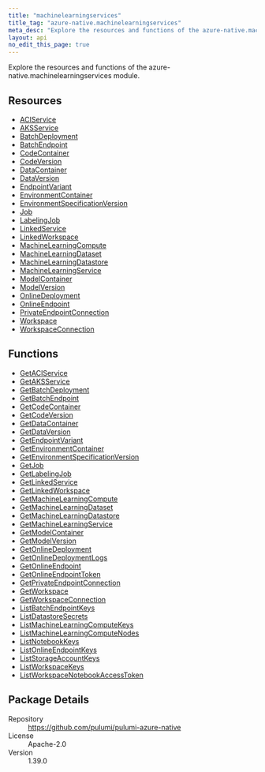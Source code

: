 ```yaml
---
title: "machinelearningservices"
title_tag: "azure-native.machinelearningservices"
meta_desc: "Explore the resources and functions of the azure-native.machinelearningservices module."
layout: api
no_edit_this_page: true
---
```


<!-- WARNING: this file was generated by Pulumi Docs Generator. -->
<!-- Do not edit by hand unless you're certain you know what you are doing! -->

Explore the resources and functions of the azure-native.machinelearningservices module.

<h2 id="resources">Resources</h2>
<ul class="api">
    <li><a href="aciservice" title="ACIService"><span class="api-symbol api-symbol--resource"></span>ACIService</a></li>
    <li><a href="aksservice" title="AKSService"><span class="api-symbol api-symbol--resource"></span>AKSService</a></li>
    <li><a href="batchdeployment" title="BatchDeployment"><span class="api-symbol api-symbol--resource"></span>BatchDeployment</a></li>
    <li><a href="batchendpoint" title="BatchEndpoint"><span class="api-symbol api-symbol--resource"></span>BatchEndpoint</a></li>
    <li><a href="codecontainer" title="CodeContainer"><span class="api-symbol api-symbol--resource"></span>CodeContainer</a></li>
    <li><a href="codeversion" title="CodeVersion"><span class="api-symbol api-symbol--resource"></span>CodeVersion</a></li>
    <li><a href="datacontainer" title="DataContainer"><span class="api-symbol api-symbol--resource"></span>DataContainer</a></li>
    <li><a href="dataversion" title="DataVersion"><span class="api-symbol api-symbol--resource"></span>DataVersion</a></li>
    <li><a href="endpointvariant" title="EndpointVariant"><span class="api-symbol api-symbol--resource"></span>EndpointVariant</a></li>
    <li><a href="environmentcontainer" title="EnvironmentContainer"><span class="api-symbol api-symbol--resource"></span>EnvironmentContainer</a></li>
    <li><a href="environmentspecificationversion" title="EnvironmentSpecificationVersion"><span class="api-symbol api-symbol--resource"></span>EnvironmentSpecificationVersion</a></li>
    <li><a href="job" title="Job"><span class="api-symbol api-symbol--resource"></span>Job</a></li>
    <li><a href="labelingjob" title="LabelingJob"><span class="api-symbol api-symbol--resource"></span>LabelingJob</a></li>
    <li><a href="linkedservice" title="LinkedService"><span class="api-symbol api-symbol--resource"></span>LinkedService</a></li>
    <li><a href="linkedworkspace" title="LinkedWorkspace"><span class="api-symbol api-symbol--resource"></span>LinkedWorkspace</a></li>
    <li><a href="machinelearningcompute" title="MachineLearningCompute"><span class="api-symbol api-symbol--resource"></span>MachineLearningCompute</a></li>
    <li><a href="machinelearningdataset" title="MachineLearningDataset"><span class="api-symbol api-symbol--resource"></span>MachineLearningDataset</a></li>
    <li><a href="machinelearningdatastore" title="MachineLearningDatastore"><span class="api-symbol api-symbol--resource"></span>MachineLearningDatastore</a></li>
    <li><a href="machinelearningservice" title="MachineLearningService"><span class="api-symbol api-symbol--resource"></span>MachineLearningService</a></li>
    <li><a href="modelcontainer" title="ModelContainer"><span class="api-symbol api-symbol--resource"></span>ModelContainer</a></li>
    <li><a href="modelversion" title="ModelVersion"><span class="api-symbol api-symbol--resource"></span>ModelVersion</a></li>
    <li><a href="onlinedeployment" title="OnlineDeployment"><span class="api-symbol api-symbol--resource"></span>OnlineDeployment</a></li>
    <li><a href="onlineendpoint" title="OnlineEndpoint"><span class="api-symbol api-symbol--resource"></span>OnlineEndpoint</a></li>
    <li><a href="privateendpointconnection" title="PrivateEndpointConnection"><span class="api-symbol api-symbol--resource"></span>PrivateEndpointConnection</a></li>
    <li><a href="workspace" title="Workspace"><span class="api-symbol api-symbol--resource"></span>Workspace</a></li>
    <li><a href="workspaceconnection" title="WorkspaceConnection"><span class="api-symbol api-symbol--resource"></span>WorkspaceConnection</a></li>
</ul>

<h2 id="functions">Functions</h2>
<ul class="api">
    <li><a href="getaciservice" title="GetACIService"><span class="api-symbol api-symbol--function"></span>GetACIService</a></li>
    <li><a href="getaksservice" title="GetAKSService"><span class="api-symbol api-symbol--function"></span>GetAKSService</a></li>
    <li><a href="getbatchdeployment" title="GetBatchDeployment"><span class="api-symbol api-symbol--function"></span>GetBatchDeployment</a></li>
    <li><a href="getbatchendpoint" title="GetBatchEndpoint"><span class="api-symbol api-symbol--function"></span>GetBatchEndpoint</a></li>
    <li><a href="getcodecontainer" title="GetCodeContainer"><span class="api-symbol api-symbol--function"></span>GetCodeContainer</a></li>
    <li><a href="getcodeversion" title="GetCodeVersion"><span class="api-symbol api-symbol--function"></span>GetCodeVersion</a></li>
    <li><a href="getdatacontainer" title="GetDataContainer"><span class="api-symbol api-symbol--function"></span>GetDataContainer</a></li>
    <li><a href="getdataversion" title="GetDataVersion"><span class="api-symbol api-symbol--function"></span>GetDataVersion</a></li>
    <li><a href="getendpointvariant" title="GetEndpointVariant"><span class="api-symbol api-symbol--function"></span>GetEndpointVariant</a></li>
    <li><a href="getenvironmentcontainer" title="GetEnvironmentContainer"><span class="api-symbol api-symbol--function"></span>GetEnvironmentContainer</a></li>
    <li><a href="getenvironmentspecificationversion" title="GetEnvironmentSpecificationVersion"><span class="api-symbol api-symbol--function"></span>GetEnvironmentSpecificationVersion</a></li>
    <li><a href="getjob" title="GetJob"><span class="api-symbol api-symbol--function"></span>GetJob</a></li>
    <li><a href="getlabelingjob" title="GetLabelingJob"><span class="api-symbol api-symbol--function"></span>GetLabelingJob</a></li>
    <li><a href="getlinkedservice" title="GetLinkedService"><span class="api-symbol api-symbol--function"></span>GetLinkedService</a></li>
    <li><a href="getlinkedworkspace" title="GetLinkedWorkspace"><span class="api-symbol api-symbol--function"></span>GetLinkedWorkspace</a></li>
    <li><a href="getmachinelearningcompute" title="GetMachineLearningCompute"><span class="api-symbol api-symbol--function"></span>GetMachineLearningCompute</a></li>
    <li><a href="getmachinelearningdataset" title="GetMachineLearningDataset"><span class="api-symbol api-symbol--function"></span>GetMachineLearningDataset</a></li>
    <li><a href="getmachinelearningdatastore" title="GetMachineLearningDatastore"><span class="api-symbol api-symbol--function"></span>GetMachineLearningDatastore</a></li>
    <li><a href="getmachinelearningservice" title="GetMachineLearningService"><span class="api-symbol api-symbol--function"></span>GetMachineLearningService</a></li>
    <li><a href="getmodelcontainer" title="GetModelContainer"><span class="api-symbol api-symbol--function"></span>GetModelContainer</a></li>
    <li><a href="getmodelversion" title="GetModelVersion"><span class="api-symbol api-symbol--function"></span>GetModelVersion</a></li>
    <li><a href="getonlinedeployment" title="GetOnlineDeployment"><span class="api-symbol api-symbol--function"></span>GetOnlineDeployment</a></li>
    <li><a href="getonlinedeploymentlogs" title="GetOnlineDeploymentLogs"><span class="api-symbol api-symbol--function"></span>GetOnlineDeploymentLogs</a></li>
    <li><a href="getonlineendpoint" title="GetOnlineEndpoint"><span class="api-symbol api-symbol--function"></span>GetOnlineEndpoint</a></li>
    <li><a href="getonlineendpointtoken" title="GetOnlineEndpointToken"><span class="api-symbol api-symbol--function"></span>GetOnlineEndpointToken</a></li>
    <li><a href="getprivateendpointconnection" title="GetPrivateEndpointConnection"><span class="api-symbol api-symbol--function"></span>GetPrivateEndpointConnection</a></li>
    <li><a href="getworkspace" title="GetWorkspace"><span class="api-symbol api-symbol--function"></span>GetWorkspace</a></li>
    <li><a href="getworkspaceconnection" title="GetWorkspaceConnection"><span class="api-symbol api-symbol--function"></span>GetWorkspaceConnection</a></li>
    <li><a href="listbatchendpointkeys" title="ListBatchEndpointKeys"><span class="api-symbol api-symbol--function"></span>ListBatchEndpointKeys</a></li>
    <li><a href="listdatastoresecrets" title="ListDatastoreSecrets"><span class="api-symbol api-symbol--function"></span>ListDatastoreSecrets</a></li>
    <li><a href="listmachinelearningcomputekeys" title="ListMachineLearningComputeKeys"><span class="api-symbol api-symbol--function"></span>ListMachineLearningComputeKeys</a></li>
    <li><a href="listmachinelearningcomputenodes" title="ListMachineLearningComputeNodes"><span class="api-symbol api-symbol--function"></span>ListMachineLearningComputeNodes</a></li>
    <li><a href="listnotebookkeys" title="ListNotebookKeys"><span class="api-symbol api-symbol--function"></span>ListNotebookKeys</a></li>
    <li><a href="listonlineendpointkeys" title="ListOnlineEndpointKeys"><span class="api-symbol api-symbol--function"></span>ListOnlineEndpointKeys</a></li>
    <li><a href="liststorageaccountkeys" title="ListStorageAccountKeys"><span class="api-symbol api-symbol--function"></span>ListStorageAccountKeys</a></li>
    <li><a href="listworkspacekeys" title="ListWorkspaceKeys"><span class="api-symbol api-symbol--function"></span>ListWorkspaceKeys</a></li>
    <li><a href="listworkspacenotebookaccesstoken" title="ListWorkspaceNotebookAccessToken"><span class="api-symbol api-symbol--function"></span>ListWorkspaceNotebookAccessToken</a></li>
</ul>

<h2 id="package-details">Package Details</h2>
<dl class="package-details">
	<dt>Repository</dt>
	<dd><a href="https://github.com/pulumi/pulumi-azure-native">https://github.com/pulumi/pulumi-azure-native</a></dd>
	<dt>License</dt>
	<dd>Apache-2.0</dd>
	<dt>Version</dt>
	<dd>1.39.0</dd>
</dl>

